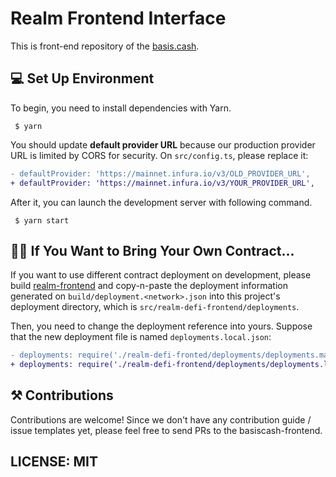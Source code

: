 # Realm Frontend Interface

This is front-end repository of the [basis.cash](https://basis.cash/).

## 💻 Set Up Environment

To begin, you need to install dependencies with Yarn.

```
 $ yarn
```

You should update **default provider URL** because our production provider URL is limited by CORS for security.
On `src/config.ts`, please replace it:

```diff
- defaultProvider: 'https://mainnet.infura.io/v3/OLD_PROVIDER_URL',
+ defaultProvider: 'https://mainnet.infura.io/v3/YOUR_PROVIDER_URL',
```

After it, you can launch the development server with following command.

```
 $ yarn start
```

## 👩‍🌾 If You Want to Bring Your Own Contract...

If you want to use different contract deployment on development,
please build [realm-frontend](https://github.com/realm-defi/realm-defi-frontend) and copy-n-paste 
the deployment information generated on `build/deployment.<network>.json` into this project's deployment directory,
which is `src/realm-defi-frontend/deployments`.

Then, you need to change the deployment reference into yours. Suppose that the new deployment file is named `deployments.local.json`:

```diff
- deployments: require('./realm-defi-fronted/deployments/deployments.mainnet.json'),
+ deployments: require('./realm-defi-frontend/deployments/deployments.local.json'),
```

## ⚒ Contributions

Contributions are welcome! Since we don't have any contribution guide / issue templates yet,
please feel free to send PRs to the basiscash-frontend.

## LICENSE: MIT